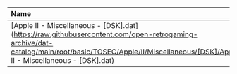 |Name|Size|
|:---|---:|
|[Apple II - Miscellaneous - [DSK].dat](https://raw.githubusercontent.com/open-retrogaming-archive/dat-catalog/main/root/basic/TOSEC/Apple/II/Miscellaneous/[DSK]/Apple II - Miscellaneous - [DSK].dat)|2373|
